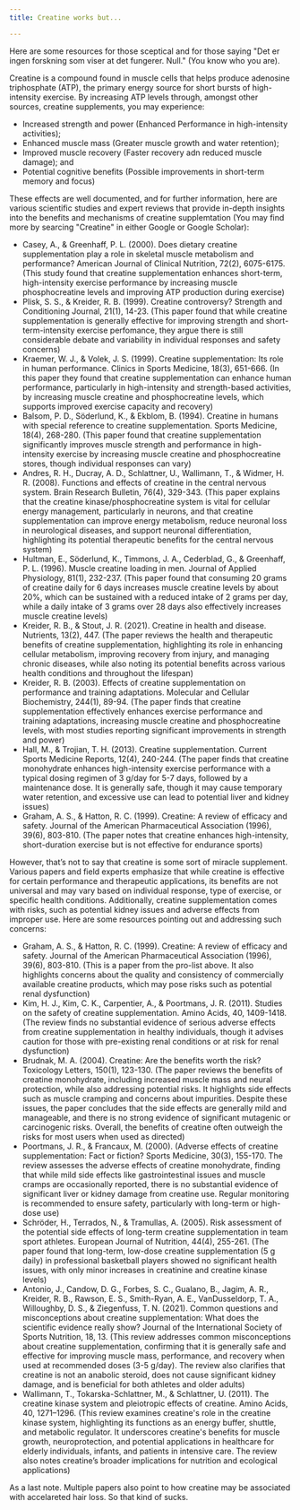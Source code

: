 ```yaml
---
title: Creatine works but...

---
```


Here are some resources for those sceptical and for those saying "Det er ingen forskning som viser at det fungerer. Null." (You know who you are).

Creatine is a compound found in muscle cells that helps produce adenosine triphosphate (ATP), the primary energy source for short bursts of high-intensity exercise. By increasing ATP levels through, amongst other sources, creatine supplements, you may experience:
- Increased strength and power (Enhanced Performance in high-intensity activities);
- Enhanced muscle mass (Greater muscle growth and water retention);
- Improved muscle recovery (Faster recovery adn reduced muscle damage); and
- Potential cognitive benefits (Possible improvements in short-term memory and focus)

These effects are well documented, and for further information, here are various scientific studies and expert reviews that provide in-depth insights into the benefits and mechanisms of creatine supplemtation (You may find more by searcing "Creatine" in either Google or Google Scholar):
- Casey, A., & Greenhaff, P. L. (2000). Does dietary creatine supplementation play a role in skeletal muscle metabolism and performance? American Journal of Clinical Nutrition, 72(2), 6075-6175. (This study found that creatine supplementation enhances short-term, high-intensity exercise performance by increasing muscle phosphocreatine levels and improving ATP production during exercise)
- Plisk, S. S., & Kreider, R. B. (1999). Creatine controversy? Strength and Conditioning Journal, 21(1), 14-23. (This paper found that while creatine supplementation is generally effective for improving strength and short-term-intensity exercise perfomance, they argue there is still considerable debate and variability in individual responses and safety concerns)
- Kraemer, W. J., & Volek, J. S. (1999). Creatine supplementation: Its role in human performance. Clinics in Sports Medicine, 18(3), 651-666. (In this paper they found that creatine supplementation can enhance human performance, particularly in high-intensity and strength-based activities, by increasing muscle creatine and phosphocreatine levels, which supports improved exercise capacity and recovery)
- Balsom, P. D., Söderlund, K., & Ekblom, B. (1994). Creatine in humans with special reference to creatine supplementation. Sports Medicine, 18(4), 268-280. (This paper found that creatine supplementation significantly improves muscle strength and performance in high-intensity exercise by increasing muscle creatine and phosphocreatine stores, though individual responses can vary)
- Andres, R. H., Ducray, A. D., Schlattner, U., Wallimann, T., & Widmer, H. R. (2008). Functions and effects of creatine in the central nervous system. Brain Research Bulletin, 76(4), 329-343. (This paper explains that the creatine kinase/phosphocreatine system is vital for cellular energy management, particularly in neurons, and that creatine supplementation can improve energy metabolism, reduce neuronal loss in neurological diseases, and support neuronal differentiation, highlighting its potential therapeutic benefits for the central nervous system)
- Hultman, E., Söderlund, K., Timmons, J. A., Cederblad, G., & Greenhaff, P. L. (1996). Muscle creatine loading in men. Journal of Applied Physiology, 81(1), 232-237. (This paper found that consuming 20 grams of creatine daily for 6 days increases muscle creatine levels by about 20%, which can be sustained with a reduced intake of 2 grams per day, while a daily intake of 3 grams over 28 days also effectively increases muscle creatine levels)
- Kreider, R. B., & Stout, J. R. (2021). Creatine in health and disease. Nutrients, 13(2), 447. (The paper reviews the health and therapeutic benefits of creatine supplementation, highlighting its role in enhancing cellular metabolism, improving recovery from injury, and managing chronic diseases, while also noting its potential benefits across various health conditions and throughout the lifespan)
- Kreider, R. B. (2003). Effects of creatine supplementation on performance and training adaptations. Molecular and Cellular Biochemistry, 244(1), 89-94. (The paper finds that creatine supplementation effectively enhances exercise performance and training adaptations, increasing muscle creatine and phosphocreatine levels, with most studies reporting significant improvements in strength and power)
- Hall, M., & Trojian, T. H. (2013). Creatine supplementation. Current Sports Medicine Reports, 12(4), 240-244. (The paper finds that creatine monohydrate enhances high-intensity exercise performance with a typical dosing regimen of 3 g/day for 5-7 days, followed by a maintenance dose. It is generally safe, though it may cause temporary water retention, and excessive use can lead to potential liver and kidney issues)
- Graham, A. S., & Hatton, R. C. (1999). Creatine: A review of efficacy and safety. Journal of the American Pharmaceutical Association (1996), 39(6), 803-810. (The paper notes that creatine enhances high-intensity, short-duration exercise but is not effective for endurance sports)

However, that’s not to say that creatine is some sort of miracle supplement. Various papers and field experts emphasize that while creatine is effective for certain performance and therapeutic applications, its benefits are not universal and may vary based on individual response, type of exercise, or specific health conditions. Additionally, creatine supplementation comes with risks, such as potential kidney issues and adverse effects from improper use. Here are some resources pointing out and addressing such concerns:
- Graham, A. S., & Hatton, R. C. (1999). Creatine: A review of efficacy and safety. Journal of the American Pharmaceutical Association (1996), 39(6), 803-810. (This is a paper from the pro-list above. It also highlights concerns about the quality and consistency of commercially available creatine products, which may pose risks such as potential renal dysfunction)
- Kim, H. J., Kim, C. K., Carpentier, A., & Poortmans, J. R. (2011). Studies on the safety of creatine supplementation. Amino Acids, 40, 1409-1418. (The review finds no substantial evidence of serious adverse effects from creatine supplementation in healthy individuals, though it advises caution for those with pre-existing renal conditions or at risk for renal dysfunction)
- Brudnak, M. A. (2004). Creatine: Are the benefits worth the risk? Toxicology Letters, 150(1), 123-130. (The paper reviews the benefits of creatine monohydrate, including increased muscle mass and neural protection, while also addressing potential risks. It highlights side effects such as muscle cramping and concerns about impurities. Despite these issues, the paper concludes that the side effects are generally mild and manageable, and there is no strong evidence of significant mutagenic or carcinogenic risks. Overall, the benefits of creatine often outweigh the risks for most users when used as directed)
- Poortmans, J. R., & Francaux, M. (2000). (Adverse effects of creatine supplementation: Fact or fiction? Sports Medicine, 30(3), 155-170. The review assesses the adverse effects of creatine monohydrate, finding that while mild side effects like gastrointestinal issues and muscle cramps are occasionally reported, there is no substantial evidence of significant liver or kidney damage from creatine use. Regular monitoring is recommended to ensure safety, particularly with long-term or high-dose use)
- Schröder, H., Terrados, N., & Tramullas, A. (2005). Risk assessment of the potential side effects of long-term creatine supplementation in team sport athletes. European Journal of Nutrition, 44(4), 255-261. (The paper found that long-term, low-dose creatine supplementation (5 g daily) in professional basketball players showed no significant health issues, with only minor increases in creatinine and creatine kinase levels)
- Antonio, J., Candow, D. G., Forbes, S. C., Gualano, B., Jagim, A. R., Kreider, R. B., Rawson, E. S., Smith-Ryan, A. E., VanDusseldorp, T. A., Willoughby, D. S., & Ziegenfuss, T. N. (2021). Common questions and misconceptions about creatine supplementation: What does the scientific evidence really show? Journal of the International Society of Sports Nutrition, 18, 13. (This review addresses common misconceptions about creatine supplementation, confirming that it is generally safe and effective for improving muscle mass, performance, and recovery when used at recommended doses (3-5 g/day). The review also clarifies that creatine is not an anabolic steroid, does not cause significant kidney damage, and is beneficial for both athletes and older adults)
- Wallimann, T., Tokarska-Schlattner, M., & Schlattner, U. (2011). The creatine kinase system and pleiotropic effects of creatine. Amino Acids, 40, 1271–1296. (This review examines creatine's role in the creatine kinase system, highlighting its functions as an energy buffer, shuttle, and metabolic regulator. It underscores creatine's benefits for muscle growth, neuroprotection, and potential applications in healthcare for elderly individuals, infants, and patients in intensive care. The review also notes creatine’s broader implications for nutrition and ecological applications)


As a last note. Multiple papers also point to how creatine may be associated with accelareted hair loss. So that kind of sucks.